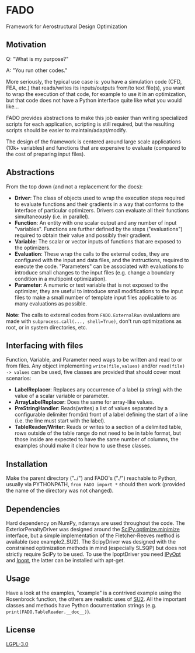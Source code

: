 # FADO
Framework for Aerostructural Design Optimization

## Motivation
Q: "What is my purpose?"

A: "You run other codes."

More seriously, the typical use case is:
you have a simulation code (CFD, FEA, etc.) that reads/writes its inputs/outputs from/to text file(s),
you want to wrap the execution of that code, for example to use it in an optimization,
but that code does not have a Python interface quite like what you would like...

FADO provides abstractions to make this job easier than writing specialized scripts for each application,
scripting is still required, but the resulting scripts should be easier to maintain/adapt/modify.

The design of the framework is centered around large scale applications (10k+ variables) and functions that are expensive to evaluate (compared to the cost of preparing input files).

## Abstractions
From the top down (and not a replacement for the docs):

- **Driver**: The class of objects used to wrap the execution steps required to evaluate functions and their gradients in a way that conforms to the interface of particular optimizers. Drivers can evaluate all their functions simultaneously (i.e. in parallel).
- **Function**: An entity with one scalar output and any number of input "variables". Functions are further defined by the steps ("evaluations") required to obtain their value and possibly their gradient.
- **Variable**: The scalar or vector inputs of functions that are exposed to the optimizers.
- **Evaluation**: These wrap the calls to the external codes, they are configured with the input and data files, and the instructions, required to execute the code. "Parameters" can be associated with evaluations to introduce small changes to the input files (e.g. change a boundary condition in a multipoint optimization).
- **Parameter**: A numeric or text variable that is not exposed to the optimizer, they are useful to introduce small modifications to the input files to make a small number of template input files applicable to as many evaluations as possible.

**Note**: The calls to external codes from `FADO.ExternalRun` evaluations are made with `subprocess.call(..., shell=True)`, don't run optimizations as root, or in system directories, etc.

## Interfacing with files
Function, Variable, and Parameter need ways to be written and read to or from files.
Any object implementing `write(file,values)` and/or `read(file) -> values` can be used, five classes are provided that should cover most scenarios:

- **LabelReplacer**: Replaces any occurrence of a label (a string) with the value of a scalar variable or parameter.
- **ArrayLabelReplacer**: Does the same for array-like values.
- **PreStringHandler**: Reads(writes) a list of values separated by a configurable delimiter from(in) front of a label defining the start of a line (i.e. the line must start with the label).
- **TableReader/Writer**: Reads or writes to a section of a delimited table, rows outside of the table range do not need to be in table format, but those inside are expected to have the same number of columns, the examples should make it clear how to use these classes.

## Installation
Make the parent directory ("../") and FADO's ("./") reachable to Python, usually via PYTHONPATH, `from FADO import *` should then work (provided the name of the directory was not changed).

## Dependencies
Hard dependency on NumPy, ndarrays are used throughout the code.
The ExteriorPenaltyDriver was designed around the [SciPy.optimize.minimize](https://docs.scipy.org/doc/scipy/reference/generated/scipy.optimize.minimize.html) interface, but a simple implementation of the Fletcher-Reeves method is available (see example2_SU2).
The ScipyDriver was designed with the constrained optimization methods in mind (especially SLSQP) but does not strictly require SciPy to be used.
To use the IpoptDriver you need [IPyOpt](https://github.com/g-braeunlich/IPyOpt) and [Ipopt](https://github.com/coin-or/Ipopt), the latter can be installed with apt-get.

## Usage
Have a look at the examples, "example" is a contrived example using the Rosenbrock function, the others are realistic uses of [SU2](https://su2code.github.io/).
All the important classes and methods have Python documentation strings (e.g. `print(FADO.TableReader.__doc__)`).

## License
[LGPL-3.0](https://www.gnu.org/licenses/lgpl-3.0.html)

